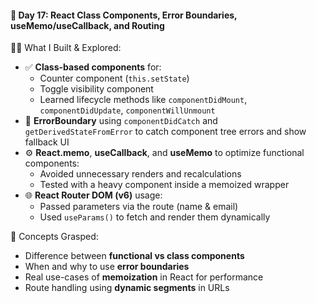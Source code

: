#### 🔁 Day 17: React Class Components, Error Boundaries, useMemo/useCallback, and Routing

👨‍🏫 What I Built & Explored:

- ✅ **Class-based components** for:
  - Counter component (`this.setState`)
  - Toggle visibility component
  - Learned lifecycle methods like `componentDidMount`, `componentDidUpdate`, `componentWillUnmount`
- 🧱 **ErrorBoundary** using `componentDidCatch` and `getDerivedStateFromError` to catch component tree errors and show fallback UI
- ⚙️ **React.memo**, **useCallback**, and **useMemo** to optimize functional components:
  - Avoided unnecessary renders and recalculations
  - Tested with a heavy component inside a memoized wrapper
- 🌐 **React Router DOM (v6)** usage:
  - Passed parameters via the route (name & email)
  - Used `useParams()` to fetch and render them dynamically

📌 Concepts Grasped:
- Difference between **functional vs class components**
- When and why to use **error boundaries**
- Real use-cases of **memoization** in React for performance
- Route handling using **dynamic segments** in URLs


